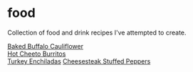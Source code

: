 # food
Collection of food and drink recipes I've attempted to create.

[Baked Buffalo Cauliflower](baked_buffalo_cauliflower.md)    
[Hot Cheeto Burritos](hot_cheeto_burritos.md)    
[Turkey Enchiladas](turkey_enchiladas.md)
[Cheesesteak Stuffed Peppers](cheesesteak_stuffed_peppers.md)
